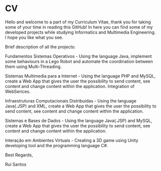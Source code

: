 # CV

Hello and welcome to a part of my Curriculum Vitae, thank you for taking some of your time in reading this GitHub!
In here you can find some of my developed projects while studying Informatics and Multimedia Engineering.
I hope you like what you see.

Brief description of all the projects:

Fundamentos Sistemas Operativos - Using the language Java, implement some behaviours in a Lego Robot and automate the coordination between them using Multi-Threading.

Sistemas Multimedia para a Internet - Using the language PHP and MySQL, create a Web App that gives the user the possibility to send content, see content and change content within the application. Integration of WebSerices.

Infraestruturas Computacionais Distribuidas - Using the language Java(.JSP) and XML, create a Web App that gives the user the possibility to send content, see content and change content within the application.

Sistemas e Bases de Dados - Using the language Java(.JSP) and MySQL, create a Web App that gives the user the possibility to send content, see content and change content within the application.

Interação em Ambientes Virtuais - Creating a 3D game using Unity developing tool and the programming language C#.

Best Regards,

Rui Santos
